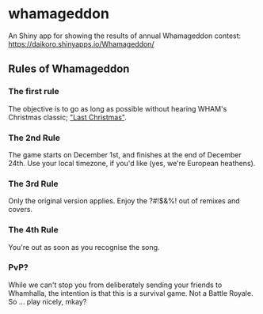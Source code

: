 # whamageddon
An Shiny app for showing the results of annual Whamageddon contest: https://daikoro.shinyapps.io/Whamageddon/

## **Rules of Whamageddon**
### The first rule
The objective is to go as long as possible without hearing WHAM's Christmas classic; ["Last Christmas"](https://www.youtube.com/watch?v=E8gmARGvPlI&ab_channel=WhamVEVO).
### The 2nd Rule
The game starts on December 1st, and finishes at the end of December 24th. Use your local timezone, if you'd like (yes, we're European heathens).
### The 3rd Rule
Only the original version applies. Enjoy the ?#!$&%! out of remixes and covers.
### The 4th Rule
You're out as soon as you recognise the song.
### PvP?
While we can't stop you from deliberately sending your friends to Whamhalla, the intention is that this is a survival game. Not a Battle Royale. So ... play nicely, mkay?

